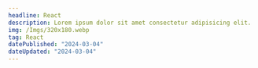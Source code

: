 ```yaml
---
headline: React
description: Lorem ipsum dolor sit amet consectetur adipisicing elit.
img: /Imgs/320x180.webp
tag: React
datePublished: "2024-03-04"
dateUpdated: "2024-03-04"
---
```

